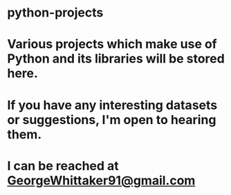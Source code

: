 # python-projects
# Various projects which make use of Python and its libraries will be stored here.
#
# If you have any interesting datasets or suggestions, I'm open to hearing them.
#
# I can be reached at GeorgeWhittaker91@gmail.com
